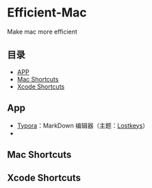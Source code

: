 # Efficient-Mac
Make mac more efficient

## 目录
- [APP](#App)
- [Mac Shortcuts](#Mac-Shortcuts)
- [Xcode Shortcuts](#Xcode-Shortcuts)

## App

- [Typora](https://www.typora.io/)：MarkDown 编辑器（主题：[Lostkeys](https://theme.typora.io/theme/Lostkeys/)）
- 

## Mac Shortcuts

## Xcode Shortcuts